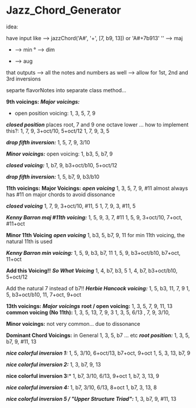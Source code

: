 # Jazz_Chord_Generator
 idea:

 have input like --> jazzChord('A#', '+', [7, b9, 13]) or 'A#+7b913'
'' --> maj
- --> min
° --> dim 
+ --> aug


 that outputs --> all the notes and numbers as well
 --> allow for 1st, 2nd and 3rd inversions

 separte flavorNotes into separate class method...

**9th voicings:**
***Major voicings:***
- open position voicing:
1, 3, 5, 7, 9

***closed position***
places root, 7 and 9 one octave lower ... how to implement this?:
1, 7, 9, 3+oct/10, 5+oct/12
1, 7, 9, 3, 5

***drop fifth inversion:***
1, 5, 7, 9, 3/10  

***Minor voicings:***
open voicing:
1, b3, 5, b7, 9

***closed voicing:***
1, b7, 9, b3+oct/b10, 5+oct/12

***drop fifth inversion:***
1, 5, b7, 9, b3/b10 
 
 **11th voicings:**
 **Major Voicings:**
 ***open voicing***
 1, 3, 5, 7, 9, #11
 almost always has #11 on major chords to avoid dissonance

 ***closed voicing***
1, 7, 9, 3+oct/10, #11, 5
1, 7, 9, 3, #11, 5

***Kenny Barron maj #11th voicing:***
1, 5, 9, 3, 7, #11
1, 5, 9, 3+oct/10, 7+oct, #11+oct

**Minor 11th Voicing**
***open voicing***
1, b3, 5, b7, 9, 11
for min 11th voicing, the natural 11th is used 

 ***Kenny Barron min voicing:***
 1, 5, 9, b3, b7, 11
 1, 5, 9, b3+oct/b10, b7+oct, 11+oct

**Add this Voicing!!**
***So What Voicing***
1, 4, b7, b3, 5
1, 4, b7, b3+oct/b10, 5+oct/12

Add the natural 7 instead of b7!!
***Herbie Hancock voicing:***
1, 5, b3, 11, 7, 9
1, 5, b3+oct/b10, 11, 7+oct, 9+oct

**13th voicings:**
***Major voicings***
**root / open voicing:**
1, 3, 5, 7, 9, 11, 13
**common voicing (No 11th):**
1, 3, 5, 13, 7, 9, 3
1, 3, 5, 6/13 , 7, 9, 3/10, 

**Minor voicings:**
not very common... due to dissonance


**Dominant Chord Voicings:**
in General 1, 3, 5, b7 ... etc
***root position:***
1, 3, 5, b7, 9, #11, 13

***nice colorful inversion 1:***
1, 5, 3/10, 6+oct/13, b7+oct, 9+oct
1, 5, 3, 13, b7, 9

***nice colorful inversion 2:***
1, 3, b7, 9, 13

**nice colorful inversion 3:***
1, b7, 3/10, 6/13, 9+oct
1, b7, 3, 13, 9

***nice colorful inversion 4:***
1, b7, 3/10, 6/13, 8+oct
1, b7, 3, 13, 8

***nice colorful inversion 5 / "Upper Structure Triad":***
1, 3, b7, 9, #11, 13
